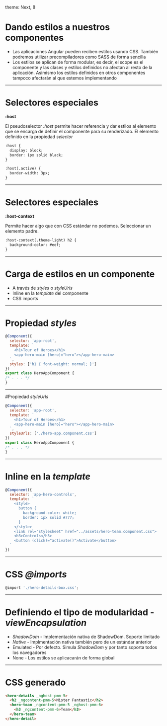 theme: Next, 8

# Dando estilos a nuestros componentes

- Las aplicaciones Angular pueden reciben estilos usando CSS. También podremos utilizar precompiladores como SASS de forma sencilla
- Los estilos se aplican de forma modular, es decir, el scope es el componente y las clases y estilos definidos no afectan al resto de la aplicación. Asimismo los estilos definidos en otros componentes tampoco afectarán al que estemos implementando

---

# Selectores especiales

**:host**

El pseudoselector *:host* permite hacer referencia y dar estilos al elemento que se encarga de definir el componente para su renderizado. El elemento definido en la propiedad *selector*

```html
:host {
  display: block;
  border: 1px solid black;
}

:host(.active) {
  border-width: 3px;
}
```

---



# Selectores especiales

**:host-context**

Permite hacer algo que con CSS estándar no podemos. Seleccionar un elemento padre.

```html
:host-context(.theme-light) h2 {
  background-color: #eef;
}
```

---

# Carga de estilos en un componente

- A través de *styles* o *styleUrls*
- Inline en la *template* del componente
- CSS imports

---

# Propiedad *styles*

```javascript
@Component({
  selector: 'app-root',
  template: `
    <h1>Tour of Heroes</h1>
    <app-hero-main [hero]="hero"></app-hero-main>
  `,
  styles: ['h1 { font-weight: normal; }']
})
export class HeroAppComponent {
/* . . . */
}
```

---

#Propiedad *styleUrls*

```javascript
@Component({
  selector: 'app-root',
  template: `
    <h1>Tour of Heroes</h1>
    <app-hero-main [hero]="hero"></app-hero-main>
  `,
  styleUrls: ['./hero-app.component.css']
})
export class HeroAppComponent {
/* . . . */
}
```

---

# Inline en la *template*

```javascript
@Component({
  selector: 'app-hero-controls',
  template: `
    <style>
      button {
        background-color: white;
        border: 1px solid #777;
      }
    </style>
    <link rel="stylesheet" href="../assets/hero-team.component.css">
    <h3>Controls</h3>
    <button (click)="activate()">Activate</button>
  `
})
```

---

# CSS *@imports*

```javascript
@import './hero-details-box.css';
```

---

# Definiendo el tipo de modularidad - *viewEncapsulation*

- *ShadowDom* - Implementación nativa de ShadowDom. Soporte limitado
- *Native* - Implmentación nativa también pero de un estándar anterior
- Emulated - Por defecto. Simula *ShadowDom* y por tanto soporta todos los navegadores
- None - Los estilos se aplicacarán de forma global

---

# CSS generado

```html
<hero-details _nghost-pmm-5>
  <h2 _ngcontent-pmm-5>Mister Fantastic</h2>
  <hero-team _ngcontent-pmm-5 _nghost-pmm-6>
    <h3 _ngcontent-pmm-6>Team</h3>
  </hero-team>
</hero-detail>
```

